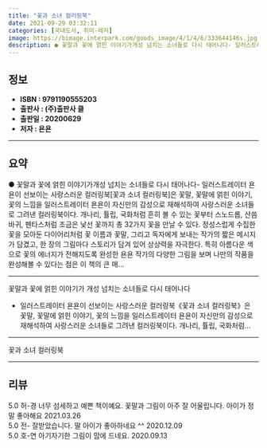 ```yaml
---
title: "꽃과 소녀 컬러링북"
date: 2021-09-29 03:32:11
categories: [국내도서, 취미-레저]
image: https://bimage.interpark.com/goods_image/4/1/4/6/333644146s.jpg
description: ● 꽃말과 꽃에 얽힌 이야기가개성 넘치는 소녀들로 다시 태어나다- 일러스트레이터 욘욘이 선보이는 사랑스러운 컬러링북[꽃과 소녀 컬러링북]은 꽃말, 꽃말에 얽힌 이야기, 꽃의 느낌을 일러스트레이터 욘욘이 자신만의 감성으로 재해석하여 사랑스러운 소녀들로 그려낸 컬러링북이다. 개나리, 튤립
---
```


## **정보**

- **ISBN : 9791190555203**
- **출판사 : (주)출판사 클**
- **출판일 : 20200629**
- **저자 : 욘욘**

------



## **요약**

●  꽃말과 꽃에 얽힌 이야기가개성 넘치는 소녀들로 다시 태어나다- 일러스트레이터 욘욘이 선보이는 사랑스러운 컬러링북[꽃과 소녀 컬러링북]은 꽃말, 꽃말에 얽힌 이야기, 꽃의 느낌을 일러스트레이터 욘욘이 자신만의 감성으로 재해석하여 사랑스러운 소녀들로 그려낸 컬러링북이다. 개나리, 튤립, 국화처럼 흔히 볼 수 있는 꽃부터 스노드롭, 산씀바귀, 펜타스처럼 조금은 낯선 꽃까지 총 32가지 꽃을 만날 수 있다. 정성스럽게 수집한 꽃을 모아둔 다이어리처럼 꽃 이름과 꽃말, 그리고 독자에게 보내는 작가의 짧은 메시지가 담겼고, 한 장의 그림마다 스토리가 담겨 있어 상상력을 자극한다. 특히 아름다운 색으로 꽃의 에너지가 전해지도록 완성한 욘욘 작가의 다양한 그림을 보며 나만의 작품을 완성해볼 수 있다는 점은 이 책의 큰 매...

------

꽃말과 꽃에 얽힌 이야기가
개성 넘치는 소녀들로 다시 태어나다
- 일러스트레이터 욘욘이 선보이는 사랑스러운 컬러링북《꽃과 소녀 컬러링북》은 꽃말, 꽃말에 얽힌 이야기, 꽃의 느낌을 일러스트레이터 욘욘이 자신만의 감성으로 재해석하여 사랑스러운 소녀들로 그려낸 컬러링북이다. 개나리, 튤립, 국화처럼... 

------


꽃과 소녀 컬러링북 

------


## **리뷰** 

5.0 허-경 너무 섬세하고 예쁜 책이예요. 꽃말과 그림이 아주 잘 어울립니다. 아이가 정말 좋아해요 2021.03.26 <br/>5.0 전- 잘받았습니다. 딸 아이가 좋아하네요 ^^ 2020.12.09 <br/>5.0 호-연 아기자기한 그림이 맘에 드네요. 2020.09.13 <br/>